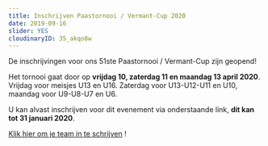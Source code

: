 ```yaml
---
title: Inschrijven Paastornooi / Vermant-Cup 2020
date: 2019-09-16
slider: YES
cloudinaryID: 35_akqo8w
---
```


De inschrijvingen voor ons 51ste Paastornooi / Vermant-Cup zijn geopend!

Het tornooi gaat door op **vrijdag 10, zaterdag 11 en maandag 13 april 2020**. Vrijdag voor meisjes U13 en U16. Zaterdag voor U13-U12-U11 en U10, maandag voor U9-U8-U7 en U6.

U kan alvast inschrijven voor dit evenement via onderstaande link, **dit kan tot 31 januari 2020**.

[Klik hier om je team in te schrijven](https://www.kkontichfc.be/jeugd/paastornooi/online-registratie/ "Klik hier om je team in te schrijven") !
